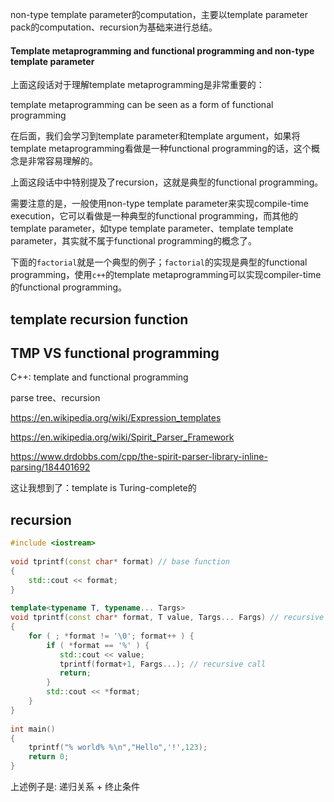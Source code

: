 non-type template parameter的computation，主要以template parameter pack的computation、recursion为基础来进行总结。





#### Template metaprogramming and functional programming and non-type template parameter

上面这段话对于理解template metaprogramming是非常重要的：

template metaprogramming can be seen as a form of functional programming

在后面，我们会学习到template parameter和template argument，如果将template metaprogramming看做是一种functional programming的话，这个概念是非常容易理解的。

上面这段话中中特别提及了recursion，这就是典型的functional programming。

需要注意的是，一般使用non-type template parameter来实现compile-time execution，它可以看做是一种典型的functional programming，而其他的template parameter，如type template parameter、template template parameter，其实就不属于functional programming的概念了。

下面的`factorial`就是一个典型的例子；`factorial`的实现是典型的functional programming，使用`c++`的template metaprogramming可以实现compiler-time的functional programming。





## template recursion function





## TMP VS functional programming

C++: template and functional programming 

parse tree、recursion 

https://en.wikipedia.org/wiki/Expression_templates 

https://en.wikipedia.org/wiki/Spirit_Parser_Framework 

https://www.drdobbs.com/cpp/the-spirit-parser-library-inline-parsing/184401692 

这让我想到了：template is Turing-complete的



## recursion

```C++
#include <iostream>
 
void tprintf(const char* format) // base function
{
    std::cout << format;
}
 
template<typename T, typename... Targs>
void tprintf(const char* format, T value, Targs... Fargs) // recursive variadic function
{
    for ( ; *format != '\0'; format++ ) {
        if ( *format == '%' ) {
           std::cout << value;
           tprintf(format+1, Fargs...); // recursive call
           return;
        }
        std::cout << *format;
    }
}
 
int main()
{
    tprintf("% world% %\n","Hello",'!',123);
    return 0;
}
```



上述例子是: 递归关系 + 终止条件